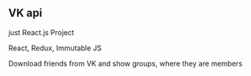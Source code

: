 <h2>VK api</h2>

just React.js Project

React, Redux, Immutable JS

Download friends from VK and show groups, where they are members